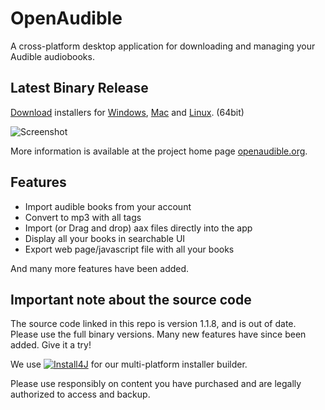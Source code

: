 # OpenAudible
A cross-platform desktop application for downloading and managing your Audible audiobooks.

## Latest Binary Release

[Download](https://openaudible.org) installers for [Windows](https://openaudible.org/latest/OpenAudible_win.exe), [Mac](https://openaudible.org/latest/OpenAudible_mac.dmg) and [Linux](https://openaudible.org/latest/OpenAudible_x86_64.AppImage). (64bit)

![Screenshot](https://openaudible.org/screenshots/win/main_window.png)

More information is available at the project home page [openaudible.org](http://openaudible.org).

## Features
- Import audible books from your account
- Convert to mp3 with all tags
- Import (or Drag and drop) aax files directly into the app
- Display all your books in searchable UI
- Export web page/javascript file with all your books

And many more features have been added.

## Important note about the source code
The source code linked in this repo is version 1.1.8, and is out of date. Please use the full binary versions. Many new features have since been added. Give it a try!

We use [![Install4J](https://www.ej-technologies.com/images/product_banners/install4j_small.png)](https://www.ej-technologies.com/products/install4j/overview.html) for our multi-platform installer builder.


Please use responsibly on content you have purchased and are legally authorized to access and backup.
